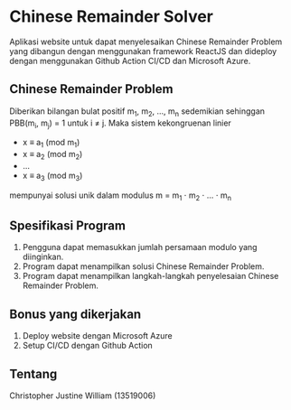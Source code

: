 # Chinese Remainder Solver

Aplikasi website untuk dapat menyelesaikan Chinese Remainder Problem yang dibangun dengan menggunakan framework ReactJS dan dideploy dengan menggunakan Github Action CI/CD dan Microsoft Azure.

## Chinese Remainder Problem

Diberikan bilangan bulat positif m<sub>1</sub>, m<sub>2</sub>, ..., m<sub>n</sub> sedemikian sehinggan PBB(m<sub>i</sub>, m<sub>j</sub>) = 1 untuk i ≠ j. Maka sistem kekongruenan linier

- x ≡ a<sub>1</sub>	(mod m<sub>1</sub>)
- x ≡ a<sub>2</sub>	(mod m<sub>2</sub>)
- ...
- x ≡ a<sub>3</sub>	(mod m<sub>3</sub>)

mempunyai solusi unik dalam modulus m = m<sub>1</sub> ⋅ m<sub>2</sub> ⋅ ... ⋅ m<sub>n</sub>


## Spesifikasi Program
1. Pengguna dapat memasukkan jumlah persamaan modulo yang diinginkan.
2. Program dapat menampilkan solusi Chinese Remainder Problem.
3. Program dapat menampilkan langkah-langkah penyelesaian Chinese Remainder Problem.

## Bonus yang dikerjakan
1. Deploy website dengan Microsoft Azure 
2. Setup CI/CD dengan Github Action


## Tentang
Christopher Justine William (13519006)
